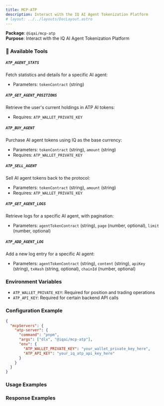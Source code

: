 ```yaml
---
title: MCP-ATP
description: Interact with the IQ AI Agent Tokenization Platform
# layout: ../../layouts/DocLayout.astro
---
```


**Package**: `@iqai/mcp-atp`  
**Purpose**: Interact with the IQ AI Agent Tokenization Platform

### 🔧 Available Tools

##### `ATP_AGENT_STATS`

Fetch statistics and details for a specific AI agent:

- Parameters: `tokenContract` (string)

##### `ATP_GET_AGENT_POSITIONS`

Retrieve the user's current holdings in ATP AI tokens:

- Requires: `ATP_WALLET_PRIVATE_KEY`

##### `ATP_BUY_AGENT`

Purchase AI agent tokens using IQ as the base currency:

- Parameters: `tokenContract` (string), `amount` (string)
- Requires: `ATP_WALLET_PRIVATE_KEY`

##### `ATP_SELL_AGENT`

Sell AI agent tokens back to the protocol:

- Parameters: `tokenContract` (string), `amount` (string)
- Requires: `ATP_WALLET_PRIVATE_KEY`

##### `ATP_GET_AGENT_LOGS`

Retrieve logs for a specific AI agent, with pagination:

- Parameters: `agentTokenContract` (string), `page` (number, optional), `limit` (number, optional)

##### `ATP_ADD_AGENT_LOG`

Add a new log entry for a specific AI agent:

- Parameters: `agentTokenContract` (string), `content` (string), `apiKey` (string), `txHash` (string, optional), `chainId` (number, optional)

### Environment Variables

- `ATP_WALLET_PRIVATE_KEY`: Required for position and trading operations
- `ATP_API_KEY`: Required for certain backend API calls

### Configuration Example

```json
{
  "mcpServers": {
    "atp-server": {
      "command": "pnpm",
      "args": ["dlx", "@iqai/mcp-atp"],
      "env": {
        "ATP_WALLET_PRIVATE_KEY": "your_wallet_private_key_here",
        "ATP_API_KEY": "your_iq_atp_api_key_here"
      }
    }
  }
}
```

### Usage Examples

### Response Examples
